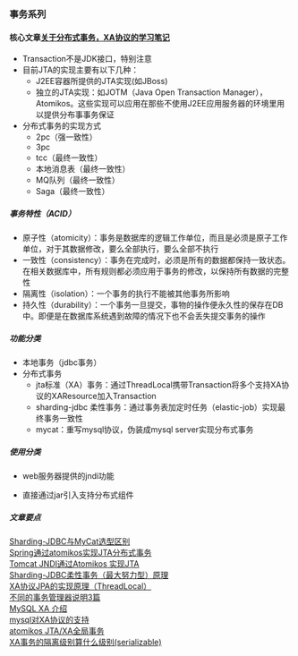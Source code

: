 ### 事务系列

#### 核心文章[关于分布式事务，XA协议的学习笔记](https://www.cnblogs.com/monkeyblog/p/10449363.html)

* Transaction不是JDK接口，特别注意
* 目前JTA的实现主要有以下几种：
    - J2EE容器所提供的JTA实现(如JBoss)
    - 独立的JTA实现：如JOTM（Java Open Transaction Manager），Atomikos。这些实现可以应用在那些不使用J2EE应用服务器的环境里用以提供分布事事务保证
* 分布式事务的实现方式
    - 2pc（强一致性）
    - 3pc
    - tcc（最终一致性）
    - 本地消息表（最终一致性）
    - MQ队列（最终一致性）
    - Saga（最终一致性）

##### 事务特性（ACID）
- 原子性（atomicity）：事务是数据库的逻辑工作单位，而且是必须是原子工作单位，对于其数据修改，要么全部执行，要么全部不执行
- 一致性（consistency）：事务在完成时，必须是所有的数据都保持一致状态。在相关数据库中，所有规则都必须应用于事务的修改，以保持所有数据的完整性
- 隔离性（isolation）：一个事务的执行不能被其他事务所影响
- 持久性（durability）：一个事务一旦提交，事物的操作便永久性的保存在DB中。即便是在数据库系统遇到故障的情况下也不会丢失提交事务的操作

##### 功能分类
* 本地事务（jdbc事务）
* 分布式事务
    - jta标准（XA）事务：通过ThreadLocal携带Transaction将多个支持XA协议的XAResource加入Transaction
    - sharding-jdbc 柔性事务：通过事务表加定时任务（elastic-job）实现最终事务一致性
    - mycat：重写mysql协议，伪装成mysql server实现分布式事务
    
##### 使用分类
* web服务器提供的jndi功能

* 直接通过jar引入支持分布式组件


##### 文章要点
[Sharding-JDBC与MyCat选型区别](https://www.jianshu.com/p/fdbaa2b6ba8d)  
[Spring通过atomikos实现JTA分布式事务](https://blog.csdn.net/weihao_/article/details/72782569)  
[Tomcat JNDI通过Atomikos 实现JTA](https://blog.csdn.net/xuyu_yt/article/details/77905553)  
[Sharding-JDBC柔性事务（最大努力型）原理](https://blog.csdn.net/weixin_34055787/article/details/91917214)  
[XA协议JPA的实现原理（ThreadLocal）](https://my.oschina.net/xianggao/blog/548493)  
[不同的事务管理器说明3篇](https://www.jianshu.com/p/3938e7172443)  
[MySQL XA 介绍](https://www.jianshu.com/p/7003d58ea182)  
[mysql对XA协议的支持](https://www.cnblogs.com/dennyzhangdd/p/10975192.html)  
[atomikos JTA/XA全局事务](https://www.jianshu.com/p/842acb795e05)  
[XA事务的隔离级别算什么级别(serializable)](https://www.zhihu.com/question/58308824)  

    
    

        
        
